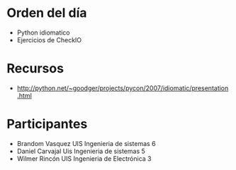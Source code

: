 Orden del día
=============

* Python idiomatico
* Ejercicios de CheckIO


Recursos
========

* http://python.net/~goodger/projects/pycon/2007/idiomatic/presentation.html


Participantes
=============

* Brandom	Vasquez	UIS	Ingenieria de sistemas	6
* Daniel	Carvajal	Uis	Ingenieria de sistemas	5
* Wilmer	Rincón	UIS	Ingenieria de Electrónica	3
